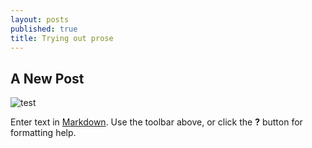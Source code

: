 ```yaml
---
layout: posts
published: true
title: Trying out prose
---
```



## A New Post

![test]({{site.baseurl}}/media/prosetest.png)

Enter text in [Markdown](http://daringfireball.net/projects/markdown/). Use the toolbar above, or click the **?** button for formatting help.
